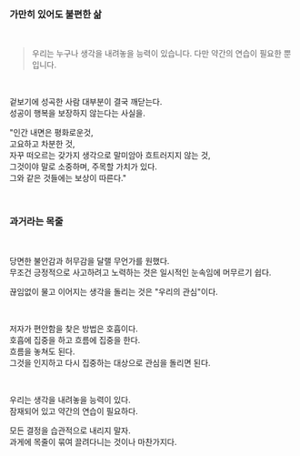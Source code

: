 ### 가만히 있어도 불편한 삶

<br>

> 우리는 누구나 생각을 내려놓을 능력이 있습니다.
    다만 약간의 연습이 필요한 뿐입니다.

<br>

겉보기에 성곡한 사람 대부분이 결국 깨닫는다.<br>
성공이 행복을 보장하지 않는다는 사실을. <br>

"인간 내면은 평화로운것,<br>
고요하고 차분한 것,<br>
자꾸 떠오르는 갖가지 생각으로 말미암아 흐트러지지 않는 것,<br>
그것이야 말로 소중하며, 주목할 가치가 있다.<br>
그와 같은 것들에는 보상이 따른다."

<br>

### 과거라는 목줄

<br>

당면한 불안감과 허무감을 달랠 무언가를 원했다.<br>
무조건 긍정적으로 사고하려고 노력하는 것은 일시적인 눈속임에 머무르기 쉽다.<br>

끊임없이 물고 이어지는 생각을 돌리는 것은 "우리의 관심"이다.

<br>

저자가 편안함을 찾은 방법은 호흡이다.<br>
호흡에 집중을 하고 흐름에 집중을 한다.<br>
흐름을 놓쳐도 된다.<br>
그것을 인지하고 다시 집중하는 대상으로 관심을 돌리면 된다.

<br>

우리는 생각을 내려놓을 능력이 있다.<br>
잠재되어 있고 약간의 연습이 필요하다.<br>

모든 결정을 습관적으로 내리지 말자.<br>
과게에 목줄이 묶여 끌려다니는 것이나 마찬가지다.
